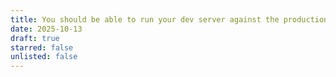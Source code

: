 ```yaml
---
title: You should be able to run your dev server against the production database
date: 2025-10-13
draft: true
starred: false
unlisted: false
---
```


